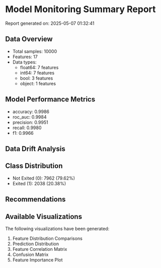 # Model Monitoring Summary Report

Report generated on: 2025-05-07 01:32:41

## Data Overview
- Total samples: 10000
- Features: 17
- Data types:
  - float64: 7 features
  - int64: 7 features
  - bool: 3 features
  - object: 1 features

## Model Performance Metrics
- accuracy: 0.9986
- roc_auc: 0.9984
- precision: 0.9951
- recall: 0.9980
- f1: 0.9966

## Data Drift Analysis

## Class Distribution
- Not Exited (0): 7962 (79.62%)
- Exited (1): 2038 (20.38%)

## Recommendations

## Available Visualizations
The following visualizations have been generated:
1. Feature Distribution Comparisons
2. Prediction Distribution
3. Feature Correlation Matrix
4. Confusion Matrix
5. Feature Importance Plot
